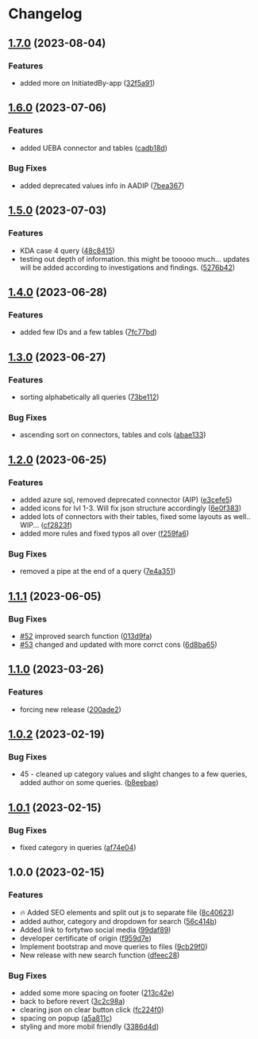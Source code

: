 # Changelog

## [1.7.0](https://github.com/amestofortytwo/interactivekqlcheatsheet/compare/v1.6.0...v1.7.0) (2023-08-04)


### Features

* added more on InitiatedBy-app ([32f5a91](https://github.com/amestofortytwo/interactivekqlcheatsheet/commit/32f5a918793721fcc2a7c5a412113b9a2a823ba6))

## [1.6.0](https://github.com/amestofortytwo/interactivekqlcheatsheet/compare/v1.5.0...v1.6.0) (2023-07-06)


### Features

* added UEBA connector and tables ([cadb18d](https://github.com/amestofortytwo/interactivekqlcheatsheet/commit/cadb18d51d1b61e10afdb29ea68bce31c3f042e1))


### Bug Fixes

* added deprecated values info in AADIP ([7bea367](https://github.com/amestofortytwo/interactivekqlcheatsheet/commit/7bea3671b1a0e4932493bb35abcddffd37390b97))

## [1.5.0](https://github.com/amestofortytwo/interactivekqlcheatsheet/compare/v1.4.0...v1.5.0) (2023-07-03)


### Features

* KDA case 4 query ([48c8415](https://github.com/amestofortytwo/interactivekqlcheatsheet/commit/48c8415e541ac98d09cbdc374bb2a2b22717e783))
* testing out depth of information. this might be tooooo much... updates will be added according to investigations and findings. ([5276b42](https://github.com/amestofortytwo/interactivekqlcheatsheet/commit/5276b42d58deb25a06b90b36a48bb40a5bed3fc0))

## [1.4.0](https://github.com/amestofortytwo/interactivekqlcheatsheet/compare/v1.3.0...v1.4.0) (2023-06-28)


### Features

* added few IDs and a few tables ([7fc77bd](https://github.com/amestofortytwo/interactivekqlcheatsheet/commit/7fc77bd2d9d8552de2e6d91f1197c85603bed8d6))

## [1.3.0](https://github.com/amestofortytwo/interactivekqlcheatsheet/compare/v1.2.0...v1.3.0) (2023-06-27)


### Features

* sorting alphabetically all queries ([73be112](https://github.com/amestofortytwo/interactivekqlcheatsheet/commit/73be1121ed2e24f5be303881c276ca2bae7b652d))


### Bug Fixes

* ascending sort on connectors, tables and cols ([abae133](https://github.com/amestofortytwo/interactivekqlcheatsheet/commit/abae133f0247334849c13fddac685c58a7bbc5a7))

## [1.2.0](https://github.com/amestofortytwo/interactivekqlcheatsheet/compare/v1.1.1...v1.2.0) (2023-06-25)


### Features

* added azure sql, removed deprecated connector (AIP) ([e3cefe5](https://github.com/amestofortytwo/interactivekqlcheatsheet/commit/e3cefe57c3f945d0b8796553a319d8d29c76d50a))
* added icons for lvl 1-3. Will fix json structure accordingly ([6e0f383](https://github.com/amestofortytwo/interactivekqlcheatsheet/commit/6e0f3834ffc817830f026783188cecf4ecf2aa32))
* added lots of connectors with their tables, fixed some layouts as well.. WIP... ([cf2823f](https://github.com/amestofortytwo/interactivekqlcheatsheet/commit/cf2823ff38326ed577b62564a0807bf9492f4265))
* added more rules and fixed typos all over ([f259fa6](https://github.com/amestofortytwo/interactivekqlcheatsheet/commit/f259fa6fc456565dedcc9e97289e941c8b3c4572))


### Bug Fixes

* removed a pipe at the end of a query ([7e4a351](https://github.com/amestofortytwo/interactivekqlcheatsheet/commit/7e4a3510b14eff6312dc4c3a181ef09b29b7adf3))

## [1.1.1](https://github.com/amestofortytwo/interactivekqlcheatsheet/compare/v1.1.0...v1.1.1) (2023-06-05)


### Bug Fixes

* [#52](https://github.com/amestofortytwo/interactivekqlcheatsheet/issues/52) improved search function ([013d9fa](https://github.com/amestofortytwo/interactivekqlcheatsheet/commit/013d9fa5d166af83f6f2960806167e27fa5a10fa))
* [#53](https://github.com/amestofortytwo/interactivekqlcheatsheet/issues/53) changed and updated with more corrct cons ([6d8ba65](https://github.com/amestofortytwo/interactivekqlcheatsheet/commit/6d8ba65c586d834f86cc8237c470b2f7fe2a742a))

## [1.1.0](https://github.com/amestofortytwo/interactivekqlcheatsheet/compare/v1.0.2...v1.1.0) (2023-03-26)


### Features

* forcing new release ([200ade2](https://github.com/amestofortytwo/interactivekqlcheatsheet/commit/200ade2448ced3c56bd6cb618da6f5696cc54677))

## [1.0.2](https://github.com/amestofortytwo/interactivekqlcheatsheet/compare/v1.0.1...v1.0.2) (2023-02-19)


### Bug Fixes

* 45 - cleaned up category values and slight changes to a few queries, added author on some queries. ([b8eebae](https://github.com/amestofortytwo/interactivekqlcheatsheet/commit/b8eebaed16c555e682788c6b6fa7b6d895a5adc3))

## [1.0.1](https://github.com/amestofortytwo/interactivekqlcheatsheet/compare/v1.0.0...v1.0.1) (2023-02-15)


### Bug Fixes

* fixed category in queries ([af74e04](https://github.com/amestofortytwo/interactivekqlcheatsheet/commit/af74e04f8d3be14ea31eeced6ae1f19418d25d69))

## 1.0.0 (2023-02-15)


### Features

* :fire: Added SEO elements and split out js to separate file ([8c40623](https://github.com/amestofortytwo/interactivekqlcheatsheet/commit/8c40623beaf57922328d32921e0fe0854cbc28a0))
* added author, category and dropdown for search ([56c414b](https://github.com/amestofortytwo/interactivekqlcheatsheet/commit/56c414bfa95858f497da27179a92664cdff1a479))
* Added link to fortytwo social media ([99daf89](https://github.com/amestofortytwo/interactivekqlcheatsheet/commit/99daf89726b900a786fe9f1074fdc6ab2b136698))
* developer certificate of origin ([f959d7e](https://github.com/amestofortytwo/interactivekqlcheatsheet/commit/f959d7e1baf776acd19d05028cbb9c3f27142c92))
* Implement bootstrap and move queries to files ([9cb29f0](https://github.com/amestofortytwo/interactivekqlcheatsheet/commit/9cb29f07007750e28a33618edc0bd55bc372e1d0))
* New release with new search function ([dfeec28](https://github.com/amestofortytwo/interactivekqlcheatsheet/commit/dfeec28cf2a2712750a5011a1951261381d018b1))


### Bug Fixes

* added some more spacing on footer ([213c42e](https://github.com/amestofortytwo/interactivekqlcheatsheet/commit/213c42e5a1739d46040b23981031f3082f11c7fa))
* back to before revert ([3c2c98a](https://github.com/amestofortytwo/interactivekqlcheatsheet/commit/3c2c98a7f540c6298c6ff78944f40d142e0b8222))
* clearing json on clear button click ([fc224f0](https://github.com/amestofortytwo/interactivekqlcheatsheet/commit/fc224f05f0c356bfb84b611539b88b027dc5e774))
* spacing on popup ([a5a811c](https://github.com/amestofortytwo/interactivekqlcheatsheet/commit/a5a811c37e23f16e4bbd0f45a9e077ec338f4972))
* styling and more mobil friendly ([3386d4d](https://github.com/amestofortytwo/interactivekqlcheatsheet/commit/3386d4dd97409fc2ed8ab03fb8ee030948a0ccbe))
